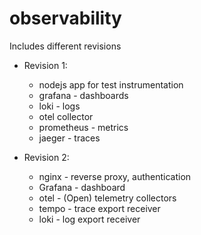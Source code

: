 # observability

Includes different revisions

- Revision 1:

  - nodejs app for test instrumentation
  - grafana - dashboards
  - loki - logs
  - otel collector
  - prometheus - metrics
  - jaeger - traces

- Revision 2:
  - nginx - reverse proxy, authentication
  - Grafana - dashboard
  - otel - (Open) telemetry collectors
  - tempo - trace export receiver
  - loki - log export receiver
